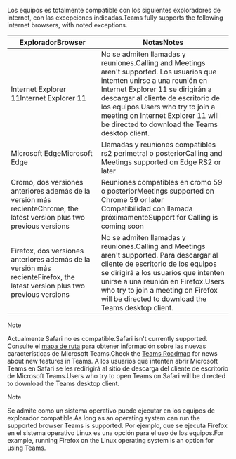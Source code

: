 <span data-ttu-id="bcbc2-101">Los equipos es totalmente compatible con los siguientes exploradores de internet, con las excepciones indicadas.</span><span class="sxs-lookup"><span data-stu-id="bcbc2-101">Teams fully supports the following internet browsers, with noted exceptions.</span></span>

|<span data-ttu-id="bcbc2-102">Explorador</span><span class="sxs-lookup"><span data-stu-id="bcbc2-102">Browser</span></span>  |<span data-ttu-id="bcbc2-103">Notas</span><span class="sxs-lookup"><span data-stu-id="bcbc2-103">Notes</span></span>  |
|---------|---------|
|<span data-ttu-id="bcbc2-104">Internet Explorer 11</span><span class="sxs-lookup"><span data-stu-id="bcbc2-104">Internet Explorer 11</span></span>     |   <span data-ttu-id="bcbc2-105">No se admiten llamadas y reuniones.</span><span class="sxs-lookup"><span data-stu-id="bcbc2-105">Calling and Meetings aren't supported.</span></span> <span data-ttu-id="bcbc2-106">Los usuarios que intenten unirse a una reunión en Internet Explorer 11 se dirigirán a descargar al cliente de escritorio de los equipos.</span><span class="sxs-lookup"><span data-stu-id="bcbc2-106">Users who try to join a meeting on Internet Explorer 11 will be directed to download the Teams desktop client.</span></span>      |
|<span data-ttu-id="bcbc2-107">Microsoft Edge</span><span class="sxs-lookup"><span data-stu-id="bcbc2-107">Microsoft Edge</span></span>    |<span data-ttu-id="bcbc2-108">Llamadas y reuniones compatibles rs2 perimetral o posterior</span><span class="sxs-lookup"><span data-stu-id="bcbc2-108">Calling and Meetings supported on Edge RS2 or later</span></span> |
|<span data-ttu-id="bcbc2-109">Cromo, dos versiones anteriores además de la versión más reciente</span><span class="sxs-lookup"><span data-stu-id="bcbc2-109">Chrome, the latest version plus two previous versions</span></span>     | <span data-ttu-id="bcbc2-110">Reuniones compatibles en cromo 59 o posterior</span><span class="sxs-lookup"><span data-stu-id="bcbc2-110">Meetings supported on Chrome 59 or later</span></span><br>  <span data-ttu-id="bcbc2-111">Compatibilidad con llamada próximamente</span><span class="sxs-lookup"><span data-stu-id="bcbc2-111">Support for Calling is coming soon</span></span>     |
|<span data-ttu-id="bcbc2-112">Firefox, dos versiones anteriores además de la versión más reciente</span><span class="sxs-lookup"><span data-stu-id="bcbc2-112">Firefox, the latest version plus two previous versions</span></span>     |   <span data-ttu-id="bcbc2-113">No se admiten llamadas y reuniones.</span><span class="sxs-lookup"><span data-stu-id="bcbc2-113">Calling and Meetings aren't supported.</span></span> <span data-ttu-id="bcbc2-114">Para descargar al cliente de escritorio de los equipos se dirigirá a los usuarios que intenten unirse a una reunión en Firefox.</span><span class="sxs-lookup"><span data-stu-id="bcbc2-114">Users who try to join a meeting on Firefox will be directed to download the Teams desktop client.</span></span>       |

> [!NOTE]
> <span data-ttu-id="bcbc2-115">Actualmente Safari no es compatible.</span><span class="sxs-lookup"><span data-stu-id="bcbc2-115">Safari isn't currently supported.</span></span> <span data-ttu-id="bcbc2-116">Consulte el [mapa de ruta](https://aka.ms/TeamsRoadmap) para obtener información sobre las nuevas características de Microsoft Teams.</span><span class="sxs-lookup"><span data-stu-id="bcbc2-116">Check the [Teams Roadmap](https://aka.ms/TeamsRoadmap) for news about new features in Teams.</span></span> <span data-ttu-id="bcbc2-117">A los usuarios que intenten abrir Microsoft Teams en Safari se les redirigirá al sitio de descarga del cliente de escritorio de Microsoft Teams.</span><span class="sxs-lookup"><span data-stu-id="bcbc2-117">Users who try to open Teams on Safari will be directed to download the Teams desktop client.</span></span>

> [!NOTE]
> <span data-ttu-id="bcbc2-118">Se admite como un sistema operativo puede ejecutar en los equipos de explorador compatible.</span><span class="sxs-lookup"><span data-stu-id="bcbc2-118">As long as an operating system can run the supported browser Teams is supported.</span></span> <span data-ttu-id="bcbc2-119">Por ejemplo, que se ejecuta Firefox en el sistema operativo Linux es una opción para el uso de los equipos.</span><span class="sxs-lookup"><span data-stu-id="bcbc2-119">For example, running Firefox on the Linux operating system is an option for using Teams.</span></span>
